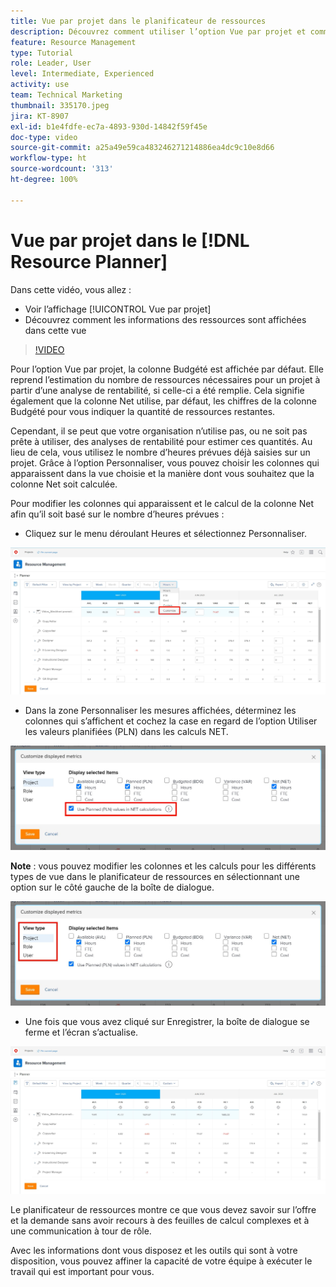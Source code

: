 ```yaml
---
title: Vue par projet dans le planificateur de ressources
description: Découvrez comment utiliser l’option Vue par projet et comment les informations sur les ressources s’affichent dans cette vue.
feature: Resource Management
type: Tutorial
role: Leader, User
level: Intermediate, Experienced
activity: use
team: Technical Marketing
thumbnail: 335170.jpeg
jira: KT-8907
exl-id: b1e4fdfe-ec7a-4893-930d-14842f59f45e
doc-type: video
source-git-commit: a25a49e59ca483246271214886ea4dc9c10e8d66
workflow-type: ht
source-wordcount: '313'
ht-degree: 100%

---
```


# Vue par projet dans le [!DNL Resource Planner]

Dans cette vidéo, vous allez :

* Voir l’affichage [!UICONTROL Vue par projet]
* Découvrez comment les informations des ressources sont affichées dans cette vue

>[!VIDEO](https://video.tv.adobe.com/v/335170/?quality=12&learn=on)

Pour l’option Vue par projet, la colonne Budgété est affichée par défaut. Elle reprend l’estimation du nombre de ressources nécessaires pour un projet à partir d’une analyse de rentabilité, si celle-ci a été remplie. Cela signifie également que la colonne Net utilise, par défaut, les chiffres de la colonne Budgété pour vous indiquer la quantité de ressources restantes.

Cependant, il se peut que votre organisation n’utilise pas, ou ne soit pas prête à utiliser, des analyses de rentabilité pour estimer ces quantités. Au lieu de cela, vous utilisez le nombre d’heures prévues déjà saisies sur un projet. Grâce à l’option Personnaliser, vous pouvez choisir les colonnes qui apparaissent dans la vue choisie et la manière dont vous souhaitez que la colonne Net soit calculée.

Pour modifier les colonnes qui apparaissent et le calcul de la colonne Net afin qu’il soit basé sur le nombre d’heures prévues :

* Cliquez sur le menu déroulant Heures et sélectionnez Personnaliser.

![Option de personnalisation du menu déroulant.](assets/NetHours01.png)

* Dans la zone Personnaliser les mesures affichées, déterminez les colonnes qui s’affichent et cochez la case en regard de l’option Utiliser les valeurs planifiées (PLN) dans les calculs NET.

![Option Utiliser les valeurs planifiées dans les calculs NET](assets/NetHours02.png)

**Note** : vous pouvez modifier les colonnes et les calculs pour les différents types de vue dans le planificateur de ressources en sélectionnant une option sur le côté gauche de la boîte de dialogue.

![Options de type de vue](assets/NetHours03.jpg)

* Une fois que vous avez cliqué sur Enregistrer, la boîte de dialogue se ferme et l’écran s’actualise.

![Outil planificateur de ressources](assets/NetHours04.jpg)

Le planificateur de ressources montre ce que vous devez savoir sur l’offre et la demande sans avoir recours à des feuilles de calcul complexes et à une communication à tour de rôle.

Avec les informations dont vous disposez et les outils qui sont à votre disposition, vous pouvez affiner la capacité de votre équipe à exécuter le travail qui est important pour vous.
